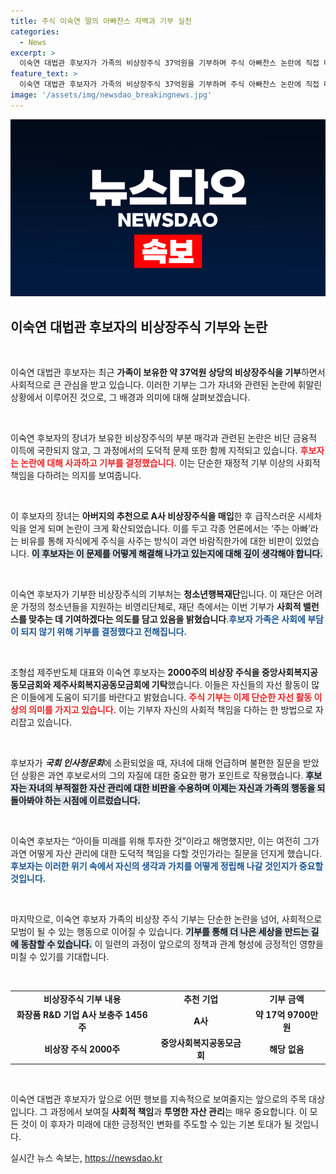 ```yaml
---
title: 주식 이숙연 딸의 아빠찬스 자백과 기부 실천
categories:
  - News
excerpt: >
  이숙연 대법관 후보자가 가족의 비상장주식 37억원을 기부하며 주식 아빠찬스 논란에 직접 대응했다. 청소년행복재단을 통한 기부로 사회적 책임을 다하겠다는 의지를 드러낸 가운데, 앞서의 의회 청문회에서 불거진 재정적 논란 속에 진솔한 사과도 이어졌다.
feature_text: >
  이숙연 대법관 후보자가 가족의 비상장주식 37억원을 기부하며 주식 아빠찬스 논란에 직접 대응했다. 청소년행복재단을 통한 기부로 사회적 책임을 다하겠다는 의지를 드러낸 가운데, 앞서의 의회 청문회에서 불거진 재정적 논란 속에 진솔한 사과도 이어졌다.
image: '/assets/img/newsdao_breakingnews.jpg'
---
```


<p><img src="/assets/img/newsdao_breakingnews.jpg" alt="koreaapp 속보" /></p>

<h2 data-ke-size="size26">이숙연 대법관 후보자의 비상장주식 기부와 논란</h2>

<p data-ke-size="size16">&nbsp;</p>

<p>이숙연 대법관 후보자는 최근 <strong>가족이 보유한 약 37억원 상당의 비상장주식을 기부</strong>하면서 사회적으로 큰 관심을 받고 있습니다. 이러한 기부는 그가 자녀와 관련된 논란에 휘말린 상황에서 이루어진 것으로, 그 배경과 의미에 대해 살펴보겠습니다.</p>

<p data-ke-size="size16">&nbsp;</p>

<p>이숙연 후보자의 장녀가 보유한 비상장주식의 부분 매각과 관련된 논란은 비단 금융적 이득에 국한되지 않고, 그 과정에서의 도덕적 문제 또한 함께 지적되고 있습니다. <b><span style="color: #ee2323;">후보자는 논란에 대해 사과하고 기부를 결정했습니다.</span></b> 이는 단순한 재정적 기부 이상의 사회적 책임을 다하려는 의지를 보여줍니다. </p>

<p data-ke-size="size16">&nbsp;</p>

<p>이 후보자의 장녀는 <strong>아버지의 추천으로 A사 비상장주식을 매입</strong>한 후 급작스러운 시세차익을 얻게 되며 논란이 크게 확산되었습니다. 이를 두고 각종 언론에서는 ‘주는 아빠’라는 비유를 통해 자식에게 주식을 사주는 방식이 과연 바람직한가에 대한 비판이 있었습니다. <b><span style="background-color: #21538527;">이 후보자는 이 문제를 어떻게 해결해 나가고 있는지에 대해 깊이 생각해야 합니다.</span></b> </p>

<p data-ke-size="size16">&nbsp;</p>

<p>이숙연 후보자가 기부한 비상장주식의 기부처는 <strong>청소년행복재단</strong>입니다. 이 재단은 어려운 가정의 청소년들을 지원하는 비영리단체로, 재단 측에서는 이번 기부가 <strong>사회적 밸런스를 맞추는 데 기여하겠다는 의도를 담고 있음을 밝혔습니다</strong>.<b><span style="color: #1a5490;">후보자 가족은 사회에 부담이 되지 않기 위해 기부를 결정했다고 전해집니다.</span></b> </p>

<p data-ke-size="size16">&nbsp;</p>

<p>조형섭 제주반도체 대표와 이숙연 후보자는 <strong>2000주의 비상장 주식을 중앙사회복지공동모금회와 제주사회복지공동모금회에 기탁</strong>했습니다. 이들은 자신들의 자선 활동이 많은 이들에게 도움이 되기를 바란다고 밝혔습니다. <b><span style="color: #ee2323;">주식 기부는 이제 단순한 자선 활동 이상의 의미를 가지고 있습니다.</span></b> 이는 기부자 자신의 사회적 책임을 다하는 한 방법으로 자리잡고 있습니다. </p>

<p data-ke-size="size16">&nbsp;</p>

<p>후보자가 <strong><em>국회 인사청문회</em></strong>에 소환되었을 때, 자녀에 대해 언급하며 불편한 질문을 받았던 상황은 과연 후보로서의 그의 자질에 대한 중요한 평가 포인트로 작용했습니다. <b><span style="background-color: #21538527;">후보자는 자녀의 부적절한 자산 관리에 대한 비판을 수용하며 이제는 자신과 가족의 행동을 되돌아봐야 하는 시점에 이르렀습니다.</span></b> </p>

<p data-ke-size="size16">&nbsp;</p>

<p>이숙연 후보자는 “아이들 미래를 위해 투자한 것”이라고 해명했지만, 이는 여전히 그가 과연 어떻게 자산 관리에 대한 도덕적 책임을 다할 것인가라는 질문을 던지게 했습니다. <b><span style="color: #1a5490;">후보자는 이러한 위기 속에서 자신의 생각과 가치를 어떻게 정립해 나갈 것인지가 중요할 것입니다.</span></b> </p>

<p data-ke-size="size16">&nbsp;</p>

<p>마지막으로, 이숙연 후보자 가족의 비상장 주식 기부는 단순한 논란을 넘어, 사회적으로 모범이 될 수 있는 행동으로 이어질 수 있습니다. <b><span style="background-color: #21538527;">기부를 통해 더 나은 세상을 만드는 길에 동참할 수 있습니다.</span></b> 이 일련의 과정이 앞으로의 정책과 관계 형성에 긍정적인 영향을 미칠 수 있기를 기대합니다. </p>

<p data-ke-size="size16">&nbsp;</p>

<table style="width: 100%; border-collapse: collapse;">
<tr>
<td style="text-align: center; height: 17px;"><b>비상장주식 기부 내용</b></td>
<td style="text-align: center; height: 17px;"><b>추천 기업</b></td>
<td style="text-align: center; height: 17px;"><b>기부 금액</b></td>
</tr>
<tr>
<td style="text-align: center; height: 17px;"><b>화장품 R&D 기업 A사 보충주 1456주</b></td>
<td style="text-align: center; height: 17px;"><b>A사</b></td>
<td style="text-align: center; height: 17px;"><b>약 17억 9700만원</b></td>
</tr>
<tr>
<td style="text-align: center; height: 17px;"><b>비상장 주식 2000주</b></td>
<td style="text-align: center; height: 17px;"><b>중앙사회복지공동모금회</b></td>
<td style="text-align: center; height: 17px;"><b>해당 없음</b></td>
</tr>
</table>

<p data-ke-size="size16">&nbsp;</p>

<p>이숙연 대법관 후보자가 앞으로 어떤 행보를 지속적으로 보여줄지는 앞으로의 주목 대상입니다. 그 과정에서 보여질 <strong>사회적 책임</strong>과 <strong>투명한 자산 관리</strong>는 매우 중요합니다. 이 모든 것이 이 후자가 미래에 대한 긍정적인 변화를 주도할 수 있는 기본 토대가 될 것입니다.</p>
실시간 뉴스 속보는, <a href="https://newsdao.kr" rel="dofollow">https://newsdao.kr</a>


